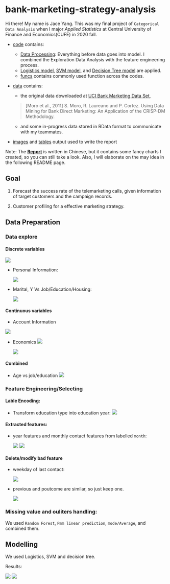# bank-marketing-strategy-analysis

Hi there! My name is Jace Yang. This was my final project of `Categorical Data Analysis` when I major *Applied Statistics* at Central University of Finance and Economics(CUFE) in 2020 fall.
- [code](code) contains:
    - [Data Processing](code/1_data_processing.Rmd): Everything before data goes into model. I combined the Exploration Data Analysis with the feature engineering process.
    - [Logistics model](code/2.1_model_logistic_regression.Rmd), [SVM model](code/2.2_model_SVM.Rmd), and [Decision Tree model](code/2.3_model_decision_tree.R) are applied.
    - [funcs](code/funcs.R) contains commonly used function across the codes.
- [data](data) contains:
    - the original data downloaded at [UCI Bank Marketing Data Set](https://archive.ics.uci.edu/ml/datasets/Bank+Marketing),
    > [Moro et al., 2011] S. Moro, R. Laureano and P. Cortez. Using Data Mining for Bank Direct Marketing: An Application of the CRISP-DM Methodology. 

    - and some in-progress data stored in RData format to communicate with my teammates.
- [images](images) and [tables](tables) output used to write the report

Note: The **[Report](report_chinese.pdf)** is written in Chinese, but it contains some fancy charts I created, so you can still take a look. Also, I will elaborate on the may idea in the following README page. 

## Goal

1. Forecast the success rate of the telemarketing calls, given information of target customers and the campaign records.

2. Customer profiling for a effective marketing strategy.

## Data Preparation

### Data explore

#### Discrete variables

<img src="./images/readme/2-1.png">

- Personal Information:

    <img src="./images/readme/2-3.png">

- Marital, Y Vs Job/Education/Housing:

    <img src="./images/readme/2-7.png">

#### Continuous variables

- Account Information
<img src="./images/readme/2-2.png">

- Economics
    <img src="./images/readme/2-14.png">

    <img src="./images/readme/2-15.png">

#### Combined

* Age vs job/education
    <img src="./images/readme/2-8.png">

### Feature Engineering/Selecting

#### Lable Encoding:

* Transform education type into education year:
    <img src="./images/readme/2-5.png">

#### Extracted features:

* year features and monthly contact features from labelled `month`:

    <img src="./images/readme/2-9.png">

    <img src="./images/readme/2-10.png">

#### Delete/modify bad feature

* weekday of last contact:

    <img src="./images/readme/2-11.png">

* previous and poutcome are similar, so just keep one.

    <img src="./images/readme/2-13.png">

### Missing value and ouliters handling:

We used `Random Forest`, `Pmm linear prediction`, 
`mode/Average`, and combined them.

## Modelling

We used Logistics, SVM and decision tree.

Results:

<img src="./images/readme/3-1.png">

<img src="./images/readme/3-2.png">